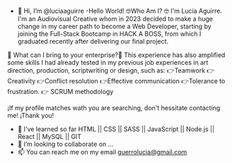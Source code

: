 - 👋 Hi, I’m @luciaaguirre
-Hello World!
🤓Who Am I? 🤓 I'm Lucía Aguirre. I'm an Audiovisual Creative whom in 2023 decided to make a huge change in my career path to become a Web Developer, starting by joining the Full-Stack Bootcamp in HACK A BOSS, from which I graduated recently after delivering our final project.

🫡 What can I bring to your enterprise?🫡
This experience has also amplified some skills I had already tested in my previous job experiences in art direction, production, scriptwriting or design, such as:
 👉Teamwork
 👉Creativity
 👉Conflict resolution
 👉Effective communication
 👉Tolerance to frustration.
👉 SCRUM methodology


¡If my profile matches wath you are searching, don't hessitate contacting me! ¡Thank you!
- 🌱 I've learned so far  HTML || CSS || SASS || JavaScript || Node.js || React || MySQL || GIT
- 💞️ I’m looking to collaborate on ...
- 📫 You can reach me on my email guerrolucia@gmail.com

<!---
luciaaguirre/luciaaguirre is a ✨ special ✨ repository because its `README.md` (this file) appears on your GitHub profile.
You can click the Preview link to take a look at your changes.
--->
